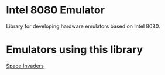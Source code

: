 # Intel 8080 Emulator
Library for developing hardware emulators based on Intel 8080.

# Emulators using this library
[Space Invaders](https://github.com/Xertes0/space_invaders-em)
